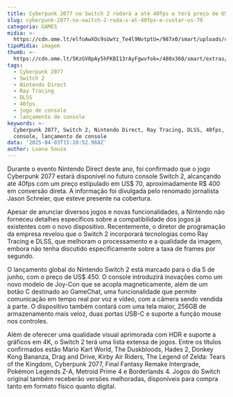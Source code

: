 ```yaml
---
title: Cyberpunk 2077 no Switch 2 rodará a até 40fps e terá preço de US$ 70
slug: cyberpunk-2077-no-switch-2-roda-s-at-40fps-e-custar-us-70
categoria: GAMES
midia: >-
  https://cdn.ome.lt/elfoAwXOc9sUwYz_Te4l9NvtptU=/987x0/smart/uploads/conteudo/fotos/OMELETE_CAPA_-_2025-04-03T113615.092.png
tipoMidia: imagem
thumb: >-
  https://cdn.ome.lt/5KzGV8pAy5hFKBI13rAyFgwvfok=/480x360/smart/extras/conteudos/omelete_THUMB_-_2025-04-03T113602.145.png
tags:
  - Cyberpunk 2077
  - Switch 2
  - Nintendo Direct
  - Ray Tracing
  - DLSS
  - 40fps
  - jogo de console
  - lançamento de console
keywords: >-
  Cyberpunk 2077, Switch 2, Nintendo Direct, Ray Tracing, DLSS, 40fps, jogo de
  console, lançamento de console
data: '2025-04-03T15:10:52.968Z'
author: Luana Souza
---
```


Durante o evento Nintendo Direct deste ano, foi confirmado que o jogo Cyberpunk 2077 estará disponível no futuro console Switch 2, alcançando até 40fps com um preço estipulado em US$ 70, aproximadamente R$ 400 em conversão direta. A informação foi divulgada pelo renomado jornalista Jason Schreier, que esteve presente na cobertura.

Apesar de anunciar diversos jogos e novas funcionalidades, a Nintendo não forneceu detalhes específicos sobre a compatibilidade dos jogos já existentes com o novo dispositivo. Recentemente, o diretor de programação da empresa revelou que o Switch 2 incorporará tecnologias como Ray Tracing e DLSS, que melhoram o processamento e a qualidade da imagem, embora não tenha discutido especificamente sobre a taxa de frames por segundo.

O lançamento global do Nintendo Switch 2 está marcado para o dia 5 de junho, com o preço de US$ 450. O console introduzirá inovações como um novo modelo de Joy-Con que se acopla magneticamente, além de um botão C destinado ao GameChat, uma funcionalidade que permite comunicação em tempo real por voz e vídeo, com a câmera sendo vendida à parte. O dispositivo também contará com uma tela maior, 256GB de armazenamento mais veloz, duas portas USB-C e suporte a função mouse nos controles.

Além de oferecer uma qualidade visual aprimorada com HDR e suporte a gráficos em 4K, o Switch 2 terá uma lista extensa de jogos. Entre os títulos confirmados estão Mario Kart World, The Duskbloods, Hades 2, Donkey Kong Bananza, Drag and Drive, Kirby Air Riders, The Legend of Zelda: Tears of the Kingdom, Cyberpunk 2077, Final Fantasy Remake Intergrade, Pokémon Legends Z-A, Metroid Prime 4 e Borderlands 4. Jogos do Switch original também receberão versões melhoradas, disponíveis para compra tanto em formato físico quanto digital.
